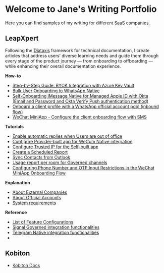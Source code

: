 
# Welcome to Jane's Writing Portfolio

Here you can find samples of my writing for different SaaS companies.

## LeapXpert
Following the [Diataxis](https://diataxis.fr/) framework for technical documentation, I create articles that address users’ diverse learning needs and guide them through every stage of the product journey — from onboarding to offboarding — while enhancing their overall documentation experience.
  
**How-to**
- [Step-by-Step Guide: BYOK Integration with Azure Key Vault](samples/byok-integration-with-azure-key-vault.md)
- [Bulk User Onboarding to WhatsApp Native](samples/whatsapp-native-bulk-onboarding.md)
- [Self-Onboarding iMessage Native for Managed Apple ID with Okta (Email and Password and Okta Verify Push authentication method)](samples/imessage-native-self-onboarding.md)
- [Onboard a client profile with a WhatsApp official account pool (inbound flow)](samples/whatsapp-official-account-inbound-flow.md)
- [WeChat MiniApp - Configure the client onboarding flow with SMS](samples/we-chat-client-onboarding-with-sms.md)

**Tutorials**
- [Enable automatic replies when Users are out of office](samples/enable-automatic-replies.md)
- [Configure Provider-built app for WeCom Native integration](samples/wecom-native-configure-provider-build-app.md)
- [Configure Trusted IP for the Self-built app](samples/wecom-native-configure-trusted-ip-for-self-build-app.md)
- [Create a Scheduled Report](samples/create-a-scheduled-report.md)
- [Sync Contacts from Outlook](samples/sync-contact-from-outlook.md)
- [Usage report per room for Governed channels](samples/usage-report-per-room-for-governed-channels.md)
- [Configuring Phone Number and OTP Input Restrictions in the WeChat MiniApp Onboarding Flow](samples/wechat-miniapp-otp-restriction-onboarding-flow.md)
  
**Explanation** 
- [About External Companies](samples/about-external-companies.md)
- [About Official Accounts](samples/about-official-accounts.md)
- [System requirements](samples/system-requirements.md)
  
**Reference**
- [List of Feature Configurations](samples/list-of-feature-configurations.md)
- [Signal Governed integration functionalities](samples/signal-governed-integration-functionalities.md)
- [Telegram Native integration functionalities](samples/telegram-native-integration-functionalities.md)
- 
## Kobiton
- [Kobiton Docs](https://docs.kobiton.com/)

